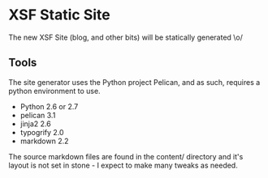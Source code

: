 XSF Static Site
===============

The new XSF Site (blog, and other bits) will be statically generated \o/



Tools
-----
The site generator uses the Python project Pelican, and as such, requires a python environment to use.

* Python 2.6 or 2.7
* pelican 3.1 
* jinja2 2.6
* typogrify 2.0
* markdown 2.2

The source markdown files are found in the content/ directory and it's layout is not set in stone - I expect to make many tweaks as needed.
